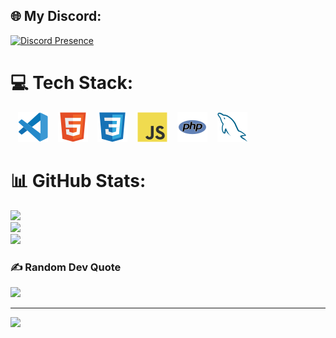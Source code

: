 
## 🌐 My Discord:
[![Discord Presence](https://lanyard.cnrad.dev/api/1195819082885382204)](https://discord.com/users/1195819082885382204)
# 💻 Tech Stack:
&nbsp;&nbsp;
![img_vscode](./img/vscode.svg)
&nbsp;&nbsp;
![img_html](./img/html.svg)
&nbsp;&nbsp;
![img_css](./img/css.svg)
&nbsp;&nbsp;
![img_javascript](./img/javascript.svg)
&nbsp;&nbsp;
![img_php](./img/php.svg)
&nbsp;&nbsp;
![img_mysql](./img/mysql.svg)

# 📊 GitHub Stats:
![](https://github-readme-stats.vercel.app/api?username=max-devv&theme=slateorange&hide_border=false&include_all_commits=true&count_private=true)<br/>
![](https://github-readme-streak-stats.herokuapp.com/?user=max-devv&theme=slateorange&hide_border=false)<br/>
![](https://github-readme-stats.vercel.app/api/top-langs/?username=max-devv&theme=slateorange&hide_border=false&include_all_commits=true&count_private=true&layout=compact)

### ✍️ Random Dev Quote
![](https://quotes-github-readme.vercel.app/api?type=horizontal&theme=tokyonight)

---
[![](https://visitcount.itsvg.in/api?id=1sown&icon=0&color=0)](https://visitcount.itsvg.in)
